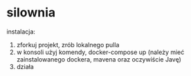 # silownia
instalacja: 
1. zforkuj projekt, zrób lokalnego pulla
2. w konsoli użyj komendy, docker-compose up (należy mieć zainstalowanego dockera, mavena oraz oczywiście Javę)
3. działa
